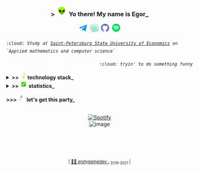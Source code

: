 <h3 align="center"> > <img src="assets/alien.gif" width="30"> Yo there! My name is Egor_ </h3>

<p align="center">
  <kbd><a href="https://t.me/endygamedev"><img src="assets/header/telegram.png" alt="Telegram" width="21" hspace="3"></a></kbd> 
  <kbd><a href="http://bronnikov.space"><img src="assets/header/web.png" alt="Website" width="22" hspace="2"></a></kbd>
  <kbd><a href="https://gist.github.com/endygamedev"><img src="assets/header/github.png" alt="Gist" width="22" hspace="2"></a></kbd>
  <kbd><a href="https://open.spotify.com/user/216ndgqqr2hlj3be4gf3rjzoa?si=dCOGGuzIR4-WEgW3lhk0CQ"><img src="assets/header/spotify.png" alt="Spotify" width="22" hspace="2"></a></kbd>
</p>

<p>
  <sub>
    <kbd>:cloud: <i>Study at <a href="https://unecon.ru/">Saint-Petersburg State University of Economics</a> on `Applied mathematics and computer science`</i></kbd>
  </sub>
</p>


<p align="right">
  <sub>
    <kbd>:cloud:<i> tryin' to do something funny</i></kbd>
  </sub>
</p>
  
<details>
<summary><b> >> <img src="assets/light_bulb.gif" width="20">technology stack_</b></summary>
<br>
<table width="200%">
   <tr>
     <td> <h6 align="center"> &nbsp; &nbsp; &nbsp; &nbsp; &nbsp; &nbsp; &nbsp; &nbsp; &nbsp; &nbsp; &nbsp; &nbsp; &nbsp; &nbsp; &nbsp; &nbsp; &nbsp; &nbsp; &nbsp; &nbsp; &nbsp; &nbsp; &nbsp;&nbsp; &nbsp; &nbsp; &nbsp; programming laguages &nbsp; &nbsp; &nbsp; &nbsp; &nbsp; &nbsp; &nbsp; &nbsp; &nbsp; &nbsp; &nbsp; &nbsp; &nbsp; &nbsp; &nbsp; &nbsp; &nbsp; &nbsp; &nbsp; &nbsp; &nbsp; &nbsp; &nbsp;&nbsp; &nbsp; &nbsp; &nbsp; &nbsp; &nbsp; </h6>  </td>
     <td> <h6 align="center"> &nbsp; &nbsp; &nbsp; &nbsp; &nbsp; &nbsp; &nbsp; &nbsp; &nbsp; &nbsp; &nbsp; &nbsp; &nbsp; &nbsp; &nbsp; &nbsp; &nbsp; &nbsp; &nbsp; &nbsp; &nbsp; &nbsp; &nbsp; &nbsp;&nbsp; &nbsp; &nbsp; frameworks &nbsp; &nbsp; &nbsp; &nbsp; &nbsp; &nbsp; &nbsp; &nbsp; &nbsp; &nbsp; &nbsp; &nbsp; &nbsp; &nbsp; &nbsp;&nbsp; &nbsp; &nbsp; &nbsp; &nbsp; &nbsp; &nbsp; &nbsp; &nbsp; &nbsp; &nbsp; &nbsp; &nbsp; &nbsp; &nbsp;  </h6> </td>
   </tr>
    <tr>
     <td>
       <p align="center">
          <kbd><img height="30" src="assets/stack/bash.png" hspace="2"></kbd>
          <kbd><img height="30" src="assets/stack/wolfram.svg" hspace="2"></kbd>
          <kbd><img height="30" src="assets/stack/python.png" hspace="2"></kbd>
          <kbd><img height="30" src="assets/stack/rust.png" hspace="2"></kbd>
          <kbd><img height="30" src="assets/stack/csharp.png" hspace="2"></kbd>
          <kbd><img height="30" src="assets/stack/java.png" hspace="2"></kbd>
          <kbd><img height="30" src="assets/stack/c.png" hspace="2"></kbd>
          <kbd><img height="30" src="assets/stack/haskell.webp" hspace="2"></kbd>
       </p>
    </td>
    <td>
      <p align="center">
        <kbd><img height="40" src="assets/stack/dotnet.png" hspace="2"></kbd>
        <kbd><img height="35" src="assets/stack/flask.png" hspace="2"></kbd>
        <kbd><img height="45" src="assets/stack/jekyll.png" hspace="2"></kbd>
        <kbd><img height="38" src="assets/stack/bootstrap.png" hspace="2"></kbd>
      </p>  
    </td>
  </tr>
  <tr>
     <td> <h6 align="center"> layout </h6> </td>
     <td> <h6 align="center"> databases </h6> </td>
  </tr>
  <tr>
    <td>
      <p align="center">
        <kbd><img height="40" src="assets/stack/latex.svg" hspace="2"></kbd>
        <kbd><img width="40" src="assets/stack/markdown.png" hspace="2"></kbd>
        <kbd><img height="40" src="assets/stack/html.png" hspace="2"></kbd>
        <kbd><img height="40" src="assets/stack/css.png" hspace="2"></kbd>
      </p>
    </td>
    <td>
      <p align="center">
        <kbd><img height="40" src="assets/stack/sqlserver.png" hspace="2"></kbd>
        <kbd><img height="40" src="assets/stack/sqlite.png" hspace="2"></kbd>
      </p>
    </td>
  </tr>
  <tr>
     <td colspan="2"> <h6 align="center"> environments </h6> </td>
  </tr>
  <tr>
    <td colspan="2">
      <p align="center">
        <kbd><img height="40" src="assets/stack/arch.png" hspace="2"></kbd>
        <kbd><img height="40" src="assets/stack/ubuntu.png" hspace="2"></kbd>
        <kbd><img height="40" src="assets/stack/git.png" hspace="2"></kbd>
        <kbd><img height="40" src="assets/stack/vim.png" hspace="2"></kbd>
        <kbd><img height="40" src="assets/stack/pycharm.png" hspace="2"></kbd>
        <kbd><img height="45" src="assets/stack/idea.png" hspace="2"></kbd>
        <kbd><img height="40" src="assets/stack/vscode.png" hspace="2"></kbd>
        <kbd><img height="40" src="assets/stack/visualstudio.png" hspace="2"></kbd>
        <kbd><img height="40" src="assets/stack/jupyter.png" hspace="2"></kbd>
        <kbd><img height="40" src="assets/stack/androidstudio.png" hspace="2"></kbd>
        <kbd><img height="30" src="assets/stack/unity.png" hspace="2"></kbd>
      </p>
    </td>
  </tr>
</table>
</details>

<details>
<summary><b>>> <img src="assets/check_mark_button.gif" width="20"> statistics_</b></summary>
<br>
<p align="center">
  <img src="https://github-readme-stats.vercel.app/api/top-langs/?username=endygamedev&layout=compact&bg_color=30,e96443,904e95&title_color=fff&text_color=fff&langs_count=6&hide=java,html" alt="endygamedev"/>
  <img src="https://github-readme-stats.vercel.app/api?username=endygamedev&show_icons=true&bg_color=30,e96443,904e95&title_color=fff&text_color=fff&icon_color=fff" alt="endygamedev" width=420/>
</p>

<p align="center">
  <img src="https://www.codewars.com/users/endygamedev/badges/small">
</p>
</details>
  
<b> >>> <img src="assets/musical_notes.gif" width="20"> let's get this party_ </b>
<br><br>
<p align="center">
  <a href="https://open.spotify.com/user/216ndgqqr2hlj3be4gf3rjzoa?si=dCOGGuzIR4-WEgW3lhk0CQ"><img src="https://spotify-github-profile.vercel.app/api/view?uid=216ndgqqr2hlj3be4gf3rjzoa&cover_image=true&theme=natemoo-re" alt="Spotify" width="300"/></a>
  <br>
  <img src="assets/picture.gif" alt="image" align="center" width="300">
</p>

<br><br><br>
<p align="center">
  <sub>| <a href="http://bronnikov.space"> 👨‍💻 endygamedev </a> <sub> / 2019-2021 </sub> |</sub>
</p>
